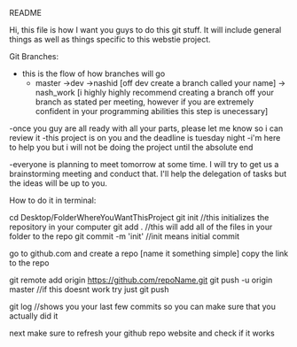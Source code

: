 README

Hi, this file is how I want you guys to do this git stuff. It will include general things as well as things specific to this webstie project. 

Git Branches:
- this is the flow of how branches will go
     - master ->dev ->nashid [off dev create a branch called your name] -> nash_work [i highly highly recommend creating a branch off your branch as stated per meeting, however if you are extremely confident in your programming abilities this step is unecessary]

-once you guy are all ready with all your parts, please let me know so i can review it 
-this project is on you and the deadline is tuesday night
-i'm here to help you but i will not be doing the project until the absolute end 

-everyone is planning to meet tomorrow at some time. I will try to get us a brainstorming meeting and conduct that. I'll help the delegation of tasks but the ideas will be up to you. 


How to do it in terminal: 

cd Desktop/FolderWhereYouWantThisProject
git init //this initializes the repository in your computer
git add . //this will add all of the files in your folder to the repo
git commit -m 'init' //init means initial commit 

go to github.com and create a repo [name it something simple] copy the link to the repo

git remote add origin https://github.com/repoName.git
git push -u origin master //if this doesnt work try just git push

git log //shows you your last few commits so you can make sure that you actually did it

next make sure to refresh your github repo website and check if it works 
